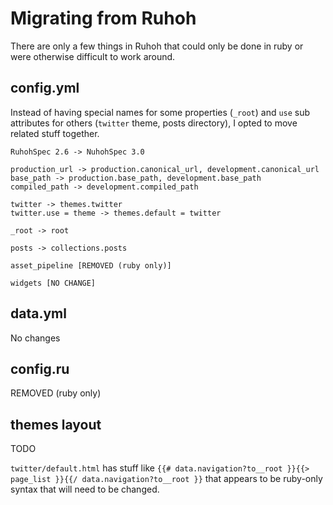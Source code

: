 Migrating from Ruhoh
====================

There are only a few things in Ruhoh that could only be done in ruby or were otherwise difficult to work around.

config.yml
----------

Instead of having special names for some properties (`_root`)
and `use` sub attributes for others (`twitter` theme, posts directory),
I opted to move related stuff together.

```
RuhohSpec 2.6 -> NuhohSpec 3.0

production_url -> production.canonical_url, development.canonical_url
base_path -> production.base_path, development.base_path
compiled_path -> development.compiled_path

twitter -> themes.twitter
twitter.use = theme -> themes.default = twitter

_root -> root

posts -> collections.posts

asset_pipeline [REMOVED (ruby only)]

widgets [NO CHANGE]
```

data.yml
--------

No changes


config.ru
---------

REMOVED (ruby only)

themes layout
-------------

TODO

`twitter/default.html` has stuff like `{{# data.navigation?to__root }}{{> page_list }}{{/ data.navigation?to__root }}`
that appears to be ruby-only syntax that will need to be changed.
